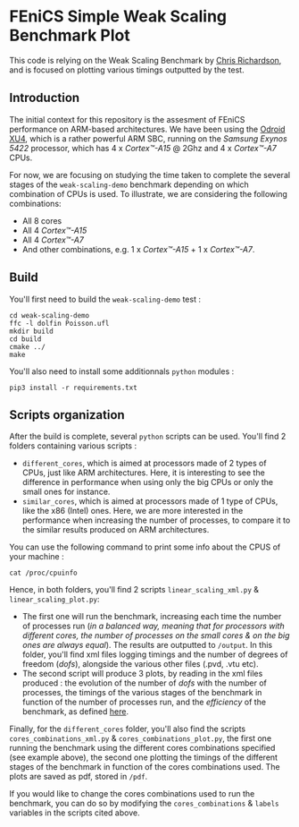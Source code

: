 FEniCS Simple Weak Scaling Benchmark Plot
=========================================

This code is relying on the Weak Scaling Benchmark by [Chris Richardson](https://bitbucket.org/chris_richardson/weak-scaling-demo), and is focused on plotting various timings outputted by the test.

## Introduction
The initial context for this repository is the assesment of FEniCS performance on ARM-based architectures. We have been using the [Odroid XU4](http://www.hardkernel.com/main/products/prdt_info.php),
which is a rather powerful ARM SBC, running on the *Samsung Exynos 5422* processor, which has 4 x *Cortex™-A15* @ 2Ghz and 4 x *Cortex™-A7* CPUs. 

For now, we are focusing on studying the time taken to complete the several stages of the `weak-scaling-demo` benchmark depending on which combination of CPUs is used. To illustrate, we are considering the following combinations:

* All 8 cores
* All 4 *Cortex™-A15*
* All 4 *Cortex™-A7*
* And other combinations, e.g. 1 x *Cortex™-A15* + 1 x *Cortex™-A7*.

## Build

You'll first need to build the `weak-scaling-demo` test :

    cd weak-scaling-demo
    ffc -l dolfin Poisson.ufl
    mkdir build
    cd build
    cmake ../
    make

You'll also need to install some additionnals `python` modules :

    pip3 install -r requirements.txt


## Scripts organization

After the build is complete, several `python` scripts can be used.
You'll find 2 folders containing various scripts :

* `different_cores`, which is aimed at processors made of 2 types of CPUs, just like ARM architectures. Here, it is interesting to see the difference in performance when using only the big CPUs or only the small ones for instance.
* `similar_cores`, which is aimed at processors made of 1 type of CPUs, like the x86 (Intel) ones. Here, we are more interested in the performance when increasing the number of processes, to compare it to the similar results produced on ARM architectures.

You can use the following command to  print some info about the CPUS of your machine :

    cat /proc/cpuinfo

Hence, in both folders, you'll find 2 scripts `linear_scaling_xml.py` & `linear_scaling_plot.py`:

* The first one will run the benchmark, increasing each time the number of processes run (*in a balanced way, meaning that for processors with different cores, the number of processes on the small cores & on the big ones are always equal*). The results are outputted to `/output`. In this folder, you'll find xml files logging timings and the number of degrees of freedom (*dofs*), alongside the various other files (.pvd, .vtu etc).
* The second script will produce 3 plots, by reading in the xml files produced : the evolution of the number of *dofs* with the number of processes, the timings of the various stages of the benchmark in function of the number of processes run, and the *efficiency* of the benchmark, as defined [here](https://www.sharcnet.ca/help/index.php/Measuring_Parallel_Scaling_Performance#Weak_Scaling).

Finally, for the `different_cores` folder, you'll also find the scripts `cores_combinations_xml.py` & `cores_combinations_plot.py`, the first one running the benchmark using the different cores combinations specified (see example above), the second one plotting the timings of the different stages of the benchmark in function of the cores combinations used.
The plots are saved as pdf, stored in `/pdf`.

If you would like to change the cores combinations used to run the benchmark, you can do so by modifying the `cores_combinations` & `labels` variables in the scripts cited above.
